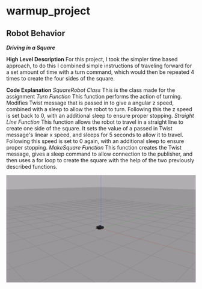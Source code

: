 # warmup_project

## Robot Behavior

__*Driving in a Square*__

__High Level Description__
For this project, I took the simpler time based approach, to do this I combined simple instructions of traveling forward for a set amount of time with a turn command, which would then be repeated 4 times to create the four sides of the square.

__Code Explanation__
*SquareRobot Class*
    This is the class made for the assignment
*Turn Function*
    This function performs the action of turning. Modifies Twist message that is passed in to give a angular z speed, combined with a sleep to allow the robot to turn. Following this the z speed is set back to 0, with an additional sleep to ensure proper stopping.
*Straight Line Function*
    This function allows the robot to travel in a straight line to create one side of the square. It sets the value of a passed in Twist message's linear x speed, and sleeps for 5 seconds to allow it to travel. Following this speed is set to 0 again, with an additional sleep to ensure proper stopping.
*MakeSquare Function*
    This function creates the Twist message, gives a sleep command to allow connection to the publisher, and then uses a for loop to create the square with the help of the two previously described functions.

![Driving in a Square](./make_square.gif)
